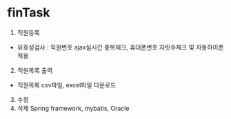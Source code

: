 # finTask
1. 직원등록
- 유효성검사 : 직원번호 ajax실시간 중복체크, 휴대폰번호 자릿수체크 및 자동하이픈 적용
2. 직원목록 출력
- 직원목록 csv파일, excel파일 다운로드
3. 수정
4. 삭제 
Spring framework, mybatis, Oracle
